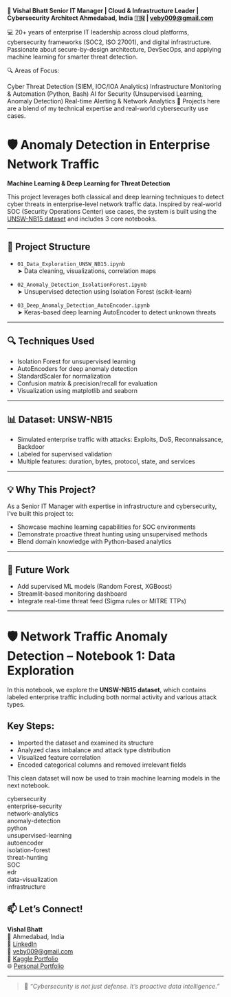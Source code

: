**🔐 Vishal Bhatt
Senior IT Manager | Cloud & Infrastructure Leader | Cybersecurity Architect
Ahmedabad, India 🇮🇳 | veby009@gmail.com**

💻 20+ years of enterprise IT leadership across cloud platforms, cybersecurity frameworks (SOC2, ISO 27001), and digital infrastructure. Passionate about secure-by-design architecture, DevSecOps, and applying machine learning for smarter threat detection.

🔍 Areas of Focus:

Cyber Threat Detection (SIEM, IOC/IOA Analytics)
Infrastructure Monitoring & Automation (Python, Bash)
AI for Security (Unsupervised Learning, Anomaly Detection)
Real-time Alerting & Network Analytics
🔗 Projects here are a blend of my technical expertise and real-world cybersecurity use cases.


# 🛡️ Anomaly Detection in Enterprise Network Traffic  
**Machine Learning & Deep Learning for Threat Detection**

This project leverages both classical and deep learning techniques to detect cyber threats in enterprise-level network traffic data. Inspired by real-world SOC (Security Operations Center) use cases, the system is built using the [UNSW-NB15 dataset](https://www.kaggle.com/datasets/mrwellsdavid/unsw-nb15) and includes 3 core notebooks.

---

## 📂 Project Structure

- `01_Data_Exploration_UNSW_NB15.ipynb`  
  ➤ Data cleaning, visualizations, correlation maps

- `02_Anomaly_Detection_IsolationForest.ipynb`  
  ➤ Unsupervised detection using Isolation Forest (scikit-learn)

- `03_Deep_Anomaly_Detection_AutoEncoder.ipynb`  
  ➤ Keras-based deep learning AutoEncoder to detect unknown threats

---

## 🔍 Techniques Used
- Isolation Forest for unsupervised learning
- AutoEncoders for deep anomaly detection
- StandardScaler for normalization
- Confusion matrix & precision/recall for evaluation
- Visualization using matplotlib and seaborn

---

## 📊 Dataset: UNSW-NB15
- Simulated enterprise traffic with attacks: Exploits, DoS, Reconnaissance, Backdoor
- Labeled for supervised validation
- Multiple features: duration, bytes, protocol, state, and services

---

## 💡 Why This Project?
As a Senior IT Manager with expertise in infrastructure and cybersecurity, I’ve built this project to:
- Showcase machine learning capabilities for SOC environments
- Demonstrate proactive threat hunting using unsupervised methods
- Blend domain knowledge with Python-based analytics

---

## 🧠 Future Work
- Add supervised ML models (Random Forest, XGBoost)
- Streamlit-based monitoring dashboard
- Integrate real-time threat feed (Sigma rules or MITRE TTPs)

---

# 🛡️ Network Traffic Anomaly Detection – Notebook 1: Data Exploration

In this notebook, we explore the **UNSW-NB15 dataset**, which contains labeled enterprise traffic including both normal activity and various attack types.

## Key Steps:
- Imported the dataset and examined its structure
- Analyzed class imbalance and attack type distribution
- Visualized feature correlation
- Encoded categorical columns and removed irrelevant fields

This clean dataset will now be used to train machine learning models in the next notebook.

cybersecurity  
enterprise-security  
network-analytics  
anomaly-detection  
python  
unsupervised-learning  
autoencoder  
isolation-forest  
threat-hunting  
SOC  
edr  
data-visualization  
infrastructure


## 📫 Let’s Connect!
**Vishal Bhatt**  
📍 Ahmedabad, India  
🔗 [LinkedIn](https://www.linkedin.com/in/vishal-bhatt-b0306718)  
📧 veby009@gmail.com  
📁 [Kaggle Portfolio](https://www.kaggle.com/veby009)  
🌐 [Personal Portfolio](https://vishalbhatt.crevado.com)

---

> 💬 _“Cybersecurity is not just defense. It’s proactive data intelligence.”_



